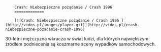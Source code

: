 
        Crash: Niebezpieczne pożądanie / Crash 1996 
        =============
        
        [![Crash: Niebezpieczne pożądanie / Crash 1996 ](http://vidos.pl/images/player.gif)](http://vidos.pl/crash-niebezpieczne-pozadanie-crash-1996)
        
        
 30-letni mężczyzna wkracza w świat ludzi, dla których największym źródłem podniecenia są koszmarne sceny wypadków samochodowych.
    